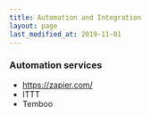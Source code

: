 ```yaml
---
title: Automation and Integration
layout: page
last_modified_at: 2019-11-01
---
```


### Automation services

- https://zapier.com/
- ITTT
- Temboo
